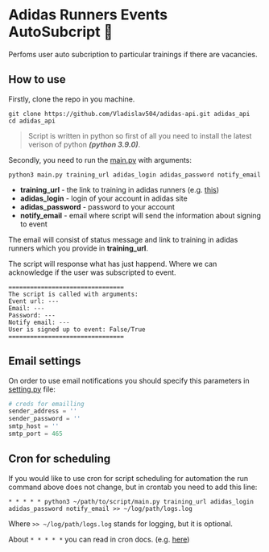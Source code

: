 # Adidas Runners Events AutoSubcript :runner:
Perfoms user auto subcription to particular trainings if there are vacancies.

## How to use
Firstly, clone the repo in you machine.
```
git clone https://github.com/Vladislav504/adidas-api.git adidas_api
cd adidas_api
```
> Script is written in python so first of all you need to install the latest verison of python ***(python 3.9.0)***.

Secondly, you need to run the [main.py](/adidas_api/main.py) with arguments:
```
python3 main.py training_url adidas_login adidas_password notify_email
```
* **training_url** - the link to training in adidas runners (e.g. [this](https://www.adidas.ru/adidasrunners/community/moscow/event/womens-run-189?cm_sp=RUNNING_HUB-_-LOGGEDIN-_-WOMENS-RUN-189))
* **adidas_login** - login of your account in adidas site
* **adidas_password** - password to your account
* **notify_email** - email where script will send the information about signing to event

The email will consist of status message and link to training in adidas runners which you provide in **training_url**.

The script will response what has just happend. Where we can acknowledge if the user was subscripted to event.
```
================================
The script is called with arguments: 
Event url: ---
Email: ---
Password: ---
Notify email: ---
User is signed up to event: False/True
================================
```

## Email settings
On order to use email notifications you should specify this parameters in [setting.py](/adidas_api/settings.py) file:
```python
# creds for emailling
sender_address = ''
sender_password = ''
smtp_host = ''
smtp_port = 465

```

## Cron for scheduling
If you would like to use cron for script scheduling for automation the run command above does not change, but in crontab you need to add this line:
```
* * * * * python3 ~/path/to/script/main.py training_url adidas_login adidas_password notify_email >> ~/log/path/logs.log
```
Where ```>> ~/log/path/logs.log``` stands for logging, but it is optional.

About ```* * * * *``` you can read in cron docs. (e.g. [here](https://www.digitalocean.com/community/tutorials/how-to-use-cron-to-automate-tasks-ubuntu-1804-ru))